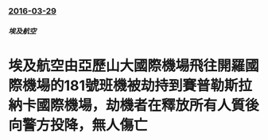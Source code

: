 ### [2016-03-29](/news/2016/03/29/index.md)

##### 埃及航空
#  埃及航空由亞歷山大國際機場飛往開羅國際機場的181號班機被劫持到賽普勒斯拉納卡國際機場，劫機者在釋放所有人質後向警方投降，無人傷亡



